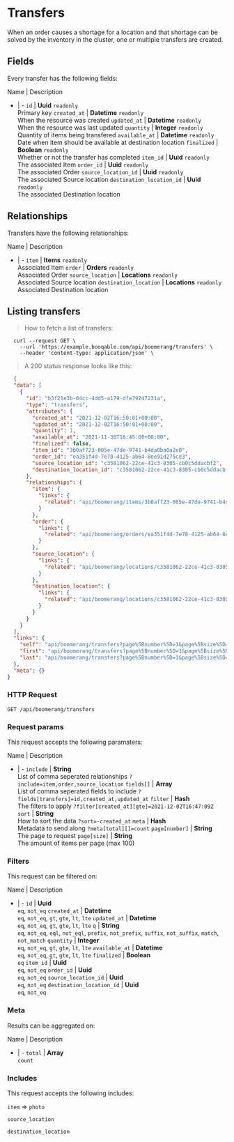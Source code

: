# Transfers

When an order causes a shortage for a location and that shortage can be solved by the inventory in the cluster, one or multiple transfers are created.

## Fields
Every transfer has the following fields:

Name | Description
- | -
`id` | **Uuid** `readonly`<br>Primary key
`created_at` | **Datetime** `readonly`<br>When the resource was created
`updated_at` | **Datetime** `readonly`<br>When the resource was last updated
`quantity` | **Integer** `readonly`<br>Quantity of items being transfered
`available_at` | **Datetime** `readonly`<br>Date when item should be available at destination location
`finalized` | **Boolean** `readonly`<br>Whether or not the transfer has completed
`item_id` | **Uuid** `readonly`<br>The associated Item
`order_id` | **Uuid** `readonly`<br>The associated Order
`source_location_id` | **Uuid** `readonly`<br>The associated Source location
`destination_location_id` | **Uuid** `readonly`<br>The associated Destination location


## Relationships
Transfers have the following relationships:

Name | Description
- | -
`item` | **Items** `readonly`<br>Associated Item
`order` | **Orders** `readonly`<br>Associated Order
`source_location` | **Locations** `readonly`<br>Associated Source location
`destination_location` | **Locations** `readonly`<br>Associated Destination location


## Listing transfers



> How to fetch a list of transfers:

```shell
  curl --request GET \
    --url 'https://example.booqable.com/api/boomerang/transfers' \
    --header 'content-type: application/json' \
```

> A 200 status response looks like this:

```json
  {
  "data": [
    {
      "id": "b3f21e3b-64cc-4dd5-a179-dfe79247231a",
      "type": "transfers",
      "attributes": {
        "created_at": "2021-12-02T16:50:01+00:00",
        "updated_at": "2021-12-02T16:50:01+00:00",
        "quantity": 1,
        "available_at": "2021-11-30T16:45:00+00:00",
        "finalized": false,
        "item_id": "3b0af723-005e-47de-9741-b4da0ba0a2e0",
        "order_id": "ea351f4d-7e78-4125-ab64-8ee91d275ce3",
        "source_location_id": "c3581062-22ce-41c3-8305-cb0c5ddacbf2",
        "destination_location_id": "c3581062-22ce-41c3-8305-cb0c5ddacbf2"
      },
      "relationships": {
        "item": {
          "links": {
            "related": "api/boomerang/items/3b0af723-005e-47de-9741-b4da0ba0a2e0"
          }
        },
        "order": {
          "links": {
            "related": "api/boomerang/orders/ea351f4d-7e78-4125-ab64-8ee91d275ce3"
          }
        },
        "source_location": {
          "links": {
            "related": "api/boomerang/locations/c3581062-22ce-41c3-8305-cb0c5ddacbf2"
          }
        },
        "destination_location": {
          "links": {
            "related": "api/boomerang/locations/c3581062-22ce-41c3-8305-cb0c5ddacbf2"
          }
        }
      }
    }
  ],
  "links": {
    "self": "api/boomerang/transfers?page%5Bnumber%5D=1&page%5Bsize%5D=25",
    "first": "api/boomerang/transfers?page%5Bnumber%5D=1&page%5Bsize%5D=25",
    "last": "api/boomerang/transfers?page%5Bnumber%5D=1&page%5Bsize%5D=25"
  },
  "meta": {}
}
```

### HTTP Request

`GET /api/boomerang/transfers`

### Request params

This request accepts the following paramaters:

Name | Description
- | -
`include` | **String**<br>List of comma seperated relationships `?include=item,order,source_location`
`fields[]` | **Array**<br>List of comma seperated fields to include `?fields[transfers]=id,created_at,updated_at`
`filter` | **Hash**<br>The filters to apply `?filter[created_at][gte]=2021-12-02T16:47:09Z`
`sort` | **String**<br>How to sort the data `?sort=-created_at`
`meta` | **Hash**<br>Metadata to send along `?meta[total][]=count`
`page[number]` | **String**<br>The page to request
`page[size]` | **String**<br>The amount of items per page (max 100)


### Filters

This request can be filtered on:

Name | Description
- | -
`id` | **Uuid**<br>`eq`, `not_eq`
`created_at` | **Datetime**<br>`eq`, `not_eq`, `gt`, `gte`, `lt`, `lte`
`updated_at` | **Datetime**<br>`eq`, `not_eq`, `gt`, `gte`, `lt`, `lte`
`q` | **String**<br>`eq`, `not_eq`, `eql`, `not_eql`, `prefix`, `not_prefix`, `suffix`, `not_suffix`, `match`, `not_match`
`quantity` | **Integer**<br>`eq`, `not_eq`, `gt`, `gte`, `lt`, `lte`
`available_at` | **Datetime**<br>`eq`, `not_eq`, `gt`, `gte`, `lt`, `lte`
`finalized` | **Boolean**<br>`eq`
`item_id` | **Uuid**<br>`eq`, `not_eq`
`order_id` | **Uuid**<br>`eq`, `not_eq`
`source_location_id` | **Uuid**<br>`eq`, `not_eq`
`destination_location_id` | **Uuid**<br>`eq`, `not_eq`


### Meta

Results can be aggregated on:

Name | Description
- | -
`total` | **Array**<br>`count`


### Includes

This request accepts the following includes:

`item` => 
`photo`




`source_location`


`destination_location`





